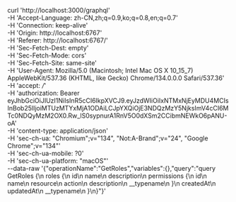 curl 'http://localhost:3000/graphql' \
  -H 'Accept-Language: zh-CN,zh;q=0.9,ko;q=0.8,en;q=0.7' \
  -H 'Connection: keep-alive' \
  -H 'Origin: http://localhost:6767' \
  -H 'Referer: http://localhost:6767/' \
  -H 'Sec-Fetch-Dest: empty' \
  -H 'Sec-Fetch-Mode: cors' \
  -H 'Sec-Fetch-Site: same-site' \
  -H 'User-Agent: Mozilla/5.0 (Macintosh; Intel Mac OS X 10_15_7) AppleWebKit/537.36 (KHTML, like Gecko) Chrome/134.0.0.0 Safari/537.36' \
  -H 'accept: */*' \
  -H 'authorization: Bearer eyJhbGciOiJIUzI1NiIsInR5cCI6IkpXVCJ9.eyJzdWIiOiIxNTMxNjEyMDU4MCIsInBob25lIjoiMTUzMTYxMjA1ODAiLCJpYXQiOjE3NDQzMzY5NjksImV4cCI6MTc0NDQyMzM2OX0.Rw_lS0sypnurA1RnV5O0dXSm2CCibmNEWkO6pANU-oA' \
  -H 'content-type: application/json' \
  -H 'sec-ch-ua: "Chromium";v="134", "Not:A-Brand";v="24", "Google Chrome";v="134"' \
  -H 'sec-ch-ua-mobile: ?0' \
  -H 'sec-ch-ua-platform: "macOS"' \
  --data-raw '{"operationName":"GetRoles","variables":{},"query":"query GetRoles {\n  roles {\n    id\n    name\n    description\n    permissions {\n      id\n      name\n      resource\n      action\n      description\n      __typename\n    }\n    createdAt\n    updatedAt\n    __typename\n  }\n}"}'